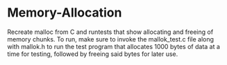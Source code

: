 # Memory-Allocation
Recreate malloc from C and runtests that show allocating and freeing of memory chunks. To run, make sure to invoke the mallok_test.c file along with mallok.h to run the test program that allocates 1000 bytes of data at a time for testing, followed by freeing said bytes for later use.
